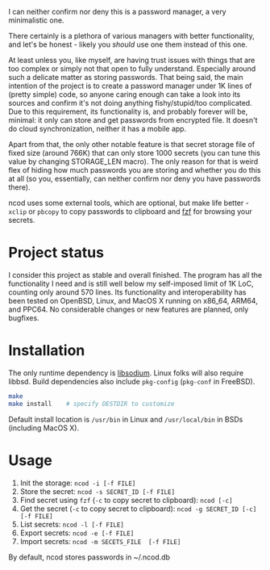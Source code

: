 I can neither confirm nor deny this is a password manager, a very minimalistic one.

There certainly is a plethora of various managers with better functionality, and let's be honest - likely you _should_ use one them instead of this one.

At least unless you, like myself, are having trust issues with things that are too complex or simply not that open to fully understand. Especially around such a delicate matter as storing passwords. That being said, the main intention of the project is to create a password manager under 1K lines of (pretty simple) code, so anyone caring enough can take a look into its sources and confirm it's not doing anything fishy/stupid/too complicated. Due to this requirement, its functionality is, and probably forever will be, minimal: it only can store and get passwords from encrypted file. It doesn't do cloud synchronization, neither it has a mobile app.

Apart from that, the only other notable feature is that secret storage file of fixed size (around 766K) that can only store 1000 secrets (you can tune this value by changing STORAGE_LEN macro). The only reason for that is weird flex of hiding how much passwords you are storing and whether you do this at all (so you, essentially, can neither confirm nor deny you have passwords there).

ncod uses some external tools, which are optional, but make life better - `xclip` or `pbcopy` to copy passwords to clipboard and [fzf](https://github.com/junegunn/fzf) for browsing your secrets.

# Project status
I consider this project as stable and overall finished. The program has all the functionality I need and is still well below my self-imposed limit of 1K LoC, counting only around 570 lines. 
Its functionality and interoperability has been tested on OpenBSD, Linux, and MacOS X running on x86_64, ARM64, and PPC64. No considerable changes or new features are planned, only bugfixes.

# Installation
The only runtime dependency is [libsodium](https://doc.libsodium.org/). Linux folks will also require libbsd. Build dependencies also include `pkg-config` (`pkg-conf` in FreeBSD).

```bash
make
make install    # specify DESTDIR to customize
```
Default install location is `/usr/bin` in Linux and `/usr/local/bin` in BSDs (including MacOS X).


# Usage

1. Init the storage: `ncod -i [-f FILE]`
2. Store the secret: `ncod -s SECRET_ID [-f FILE]`
3. Find secret using `fzf` (`-c` to copy secret to clipboard): `ncod [-c]`
4. Get the secret (`-c` to copy secret to clipboard): `ncod -g SECRET_ID [-c] [-f FILE]`
5. List secrets: `ncod -l [-f FILE]`
6. Export secrets: `ncod -e [-f FILE]`
7. Import secrets: `ncod -m SECETS_FILE  [-f FILE]`

By default, ncod stores passwords in ~/.ncod.db
